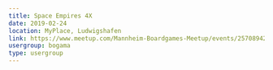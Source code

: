 ```yaml
---
title: Space Empires 4X
date: 2019-02-24
location: MyPlace, Ludwigshafen
link: https://www.meetup.com/Mannheim-Boardgames-Meetup/events/257089423/
usergroup: bogama
type: usergroup
---
```

